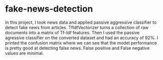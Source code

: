 # fake-news-detection 
In this project, I took news data and applied passive aggressive classifier to detect fake news from articles. TfIdfVectorizer turns a collection of raw documents into a matrix of Tf-Idf features. Then I used the passive agressive classifier on the converted dataset and had an accuracy of 92%. I printed the confusion matrix where we can see that the model performance is pretty good at detecting false news. False positive and False negative values are minimal.
